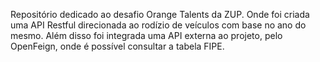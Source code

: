 Repositório dedicado ao desafio Orange Talents da ZUP. Onde foi criada uma API Restful direcionada ao rodízio de veículos com base no ano do mesmo. Além disso foi integrada uma API externa ao projeto, pelo OpenFeign, onde é possível consultar a tabela FIPE.
